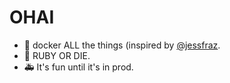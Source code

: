 # OHAI

- 🐳 docker ALL the things (inspired by [@jessfraz](https://github.com/jessfraz).
- 💎 RUBY OR DIE.
- 🚑 It's fun until it's in prod.
